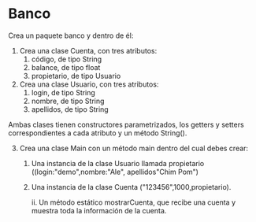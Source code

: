 # Banco
Crea un paquete banco y dentro de él:
1. Crea una clase Cuenta, con tres atributos:
    1. código, de tipo String
    2. balance, de tipo float
    3. propietario, de tipo Usuario 
2. Crea una clase Usuario, con tres atributos:
    1. login, de tipo String
    2. nombre, de tipo String
    3. apellidos, de tipo String

Ambas clases tienen constructores parametrizados, los getters y setters correspondientes a cada atributo y un método String().

3. Crea una clase Main con un método main dentro del cual debes crear:
   1. Una instancia de la clase Usuario llamada propietario ((login:"demo",nombre:"Ale", apellidos"Chim Pom")
   2. Una instancia de la clase Cuenta ("123456",1000,propietario).

      ii.  Un método estático mostrarCuenta, que recibe una cuenta y muestra toda la información de la cuenta. 